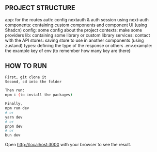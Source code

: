## PROJECT STRUCTURE

app: for the routes
auth: config nextauth & auth session using next-auth
components: containing custom components and component UI (using Shadcn)
config: some config about the project
contexts: make some providers 
lib: containing some library or custom library
services: contact with the API 
stores: saving store to use in another components (using zustand)
types: defining the type of the response or others 
.env.example: the example key of env (to remember how many key are there)


## HOW TO RUN
```bash
First, git clone it
Second, cd into the folder 

Then run:
npm i (to install the packages)

Finally,
npm run dev
# or
yarn dev
# or
pnpm dev
# or
bun dev
```

Open [http://localhost:3000](http://localhost:3000) with your browser to see the result.
